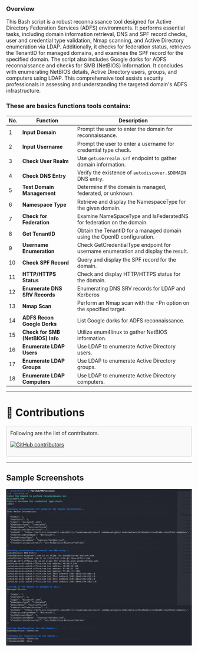 ### Overview

This Bash script is a robust reconnaissance tool designed for Active Directory Federation Services (ADFS) environments. It performs essential tasks, including domain information retrieval, DNS and SPF record checks, user and credential type validation, Nmap scanning, and Active Directory enumeration via LDAP. Additionally, it checks for federation status, retrieves the TenantID for managed domains, and examines the SPF record for the specified domain. The script also includes Google dorks for ADFS reconnaissance and checks for SMB (NetBIOS) information. It concludes with enumerating NetBIOS details, Active Directory users, groups, and computers using LDAP. This comprehensive tool assists security professionals in assessing and understanding the targeted domain's ADFS infrastructure.

### These are basics functions tools contains:


| No. | Function                         | Description                                                                       |
| --- | -------------------------------- | --------------------------------------------------------------------------------- |
| 1   | **Input Domain**                 | Prompt the user to enter the domain for reconnaissance.                           |
| 2   | **Input Username**               | Prompt the user to enter a username for credential type check.                    |
| 3   | **Check User Realm**             | Use `getuserrealm.srf` endpoint to gather domain information.                     |
| 4   | **Check DNS Entry**              | Verify the existence of `autodiscover.$DOMAIN` DNS entry.                         |
| 5   | **Test Domain Management**       | Determine if the domain is managed, federated, or unknown.                        |
| 6   | **Namespace Type**               | Retrieve and display the NamespaceType for the given domain.                      |
| 7   | **Check for Federation**         | Examine NameSpaceType and IsFederatedNS for federation on the domain.             |
| 8   | **Get TenantID**                 | Obtain the TenantID for a managed domain using the OpenID configuration.          |
| 9   | **Username Enumeration**         | Check GetCredentialType endpoint for username enumeration and display the result. |
| 10  | **Check SPF Record**             | Query and display the SPF record for the domain.                                  |
| 11  | **HTTP/HTTPS Status**            | Check and display HTTP/HTTPS status for the domain.                               |
| 12  | **Enumerate DNS SRV Records**    | Enumerating DNS SRV records for LDAP and Kerberos                                 |
| 13  | **Nmap Scan**                    | Perform an Nmap scan with the -Pn option on the specified target.                 |
| 14  | **ADFS Recon Google Dorks**      | List Google dorks for ADFS reconnaissance.                                        |
| 15  | **Check for SMB (NetBIOS) Info** | Utilize enum4linux to gather NetBIOS information.                                 |
| 16  | **Enumerate LDAP Users**         | Use LDAP to enumerate Active Directory users.                                     |
| 17  | **Enumerate LDAP Groups**        | Use LDAP to enumerate Active Directory groups.                                    |
| 18  | **Enumerate LDAP Computers**     | Use LDAP to enumerate Active Directory computers.                                 |

---
# 🤝 Contributions
<div style="border: 1px solid #ccc; padding: 10px; border-radius: 5px; background-color: #f9f9f9;">
Following are the list of contributors. </br>

[![GitHub contributors](https://contrib.rocks/image?repo=iknowjason/azrecon)](https://github.com/iknowjason/azrecon/graphs/contributors)

</div>


---
## Sample Screenshots
![Alt text](image.png)